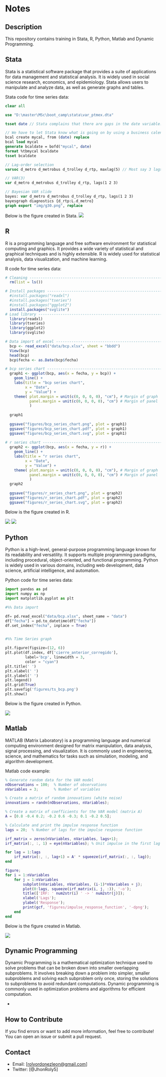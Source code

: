 # Notes

## Description
This repository contains training in Stata, R, Python, Matlab and Dynamic Programming.

## Stata
Stata is a statistical software package that provides a suite of applications for data
management and statistical analysis. It is widely used in social science research, economics, 
and epidemiology. Stata allows users to manipulate and analyze data, 
as well as generate graphs and tables.

Stata code for time series data:

```stata
clear all

use "D:\master\MSc\boot_camp\stata\var_ptmex.dta"

tsset date // Stata complains that there are gaps in the date variable.

// We have to let Stata know what is going on by using a business calendar:
bcal create mycal, from (date) replace
bcal load mycal
generate bcaldate = bofd("mycal", date)
format %tbmycal bcaldate
tsset bcaldate

// Lag-order selection
varsoc d_metro d_metrobus d_trolley d_rtp, maxlag(5) // Most say 3 lags

// VAR(3)
var d_metro d_metrobus d_trolley d_rtp, lags(1 2 3)

// Bayesian VAR slide
bayes: var d_metro d_metrobus d_trolley d_rtp, lags(1 2 3)
bayesgraph diagnostics {d_rtp:L.d_metro}
graph export "img/g30.png", replace

```

Below is the figure created in Stata.
![](https://github.com/jhonrolyol/boot_camp/blob/master/stata/img/g30.png)

## R
R is a programming language and free software environment for statistical computing and graphics.
It provides a wide variety of statistical and graphical techniques and is highly extensible. 
R is widely used for statistical analysis, data visualization, and machine learning.

R code for time series data:
```r
# Cleaning ----------------------------------------------------------------
  rm(list = ls())

# Install packages --------------------------------------------------------
  #install.packages("readxl")
  #install.packages("tseries")
  #install.packages("ggplot2")
  install.packages("svglite")
# Load library ------------------------------------------------------------
  library(readxl)
  library(tseries)
  library(ggplot2)
  library(svglite)  

# Data import of excel ----------------------------------------------------
  bcp <- read_excel("data/bcp.xlsx", sheet = "bbdd")
  View(bcp)
  head(bcp)
  bcp$fecha <- as.Date(bcp$fecha)

# bcp series chart --------------------------------------------------------
  graph1 <- ggplot(bcp, aes(x = fecha, y = bcp)) +
    geom_line() +
    labs(title = "bcp series chart",
         x = "Date",
         y = "Value") + 
    theme( plot.margin = unit(c(0, 0, 0, 0), "cm"), # Margin of graph
           panel.margin = unit(c(0, 0, 0, 0), "cm") # Margin of panel
           )
  
  graph1
  
  ggsave("figures/bcp_series_chart.png", plot = graph1)
  ggsave("figures/bcp_series_chart.pdf", plot = graph1)
  ggsave("figures/bcp_series_chart.svg", plot = graph1)
  
# r series chart ----------------------------------------------------------
  graph2 <- ggplot(bcp, aes(x = fecha, y = r)) +
    geom_line() +
    labs(title = "r series chart",
         x = "Date",
         y = "Value") + 
    theme( plot.margin = unit(c(0, 0, 0, 0), "cm"), # Margin of graph
           panel.margin = unit(c(0, 0, 0, 0), "cm") # Margin of panel
           )
  graph2
  
  ggsave("figures/r_series_chart.png", plot = graph2)
  ggsave("figures/r_series_chart.pdf", plot = graph2)
  ggsave("figures/r_series_chart.svg", plot = graph2)
```
Below is the figure created in R.

![](https://github.com/jhonrolyol/boot_camp/blob/master/r/VaR/figures/bcp_series_chart.png)
![](https://github.com/jhonrolyol/boot_camp/blob/master/r/VaR/figures/r_series_chart.png)

## Python 
Python is a high-level, general-purpose programming language known for its readability and versatility.
It supports multiple programming paradigms, including procedural, object-oriented, and functional 
programming. Python is widely used in various domains, including web development, data science,
artificial intelligence, and automation.

Python code for time series data:
```python
import pandas as pd 
import numpy as np
import matplotlib.pyplot as plt

#%% Data import 

df= pd.read_excel("data/bcp.xlsx", sheet_name = "data")
df["fecha"] = pd.to_datetime(df["fecha"])
df.set_index("fecha", inplace = True)


#%% Time Series graph
 
plt.figure(figsize=(12, 6))
plt.plot(df.index, df['cierre_anterior_corregido'],
         label='bcp', linewidth = 3, 
         color = "cyan")
plt.title(' ')
plt.xlabel(' ')
plt.ylabel(' ')
plt.legend()
plt.grid(True)
plt.savefig('figures/ts_bcp.png')
plt.show()

```
Below is the figure created in Python.

![](https://github.com/jhonrolyol/boot_camp/blob/master/python/VaR/figures/ts_bcp.png)


## Matlab 
MATLAB (Matrix Laboratory) is a programming language and numerical computing environment designed
for matrix manipulation, data analysis, signal processing, and visualization. It is commonly used
in engineering, science, and mathematics for tasks such as simulation, modeling, and algorithm development.

Matlab code example:

```matlab
% Generate random data for the VAR model
nObservations = 100;  % Number of observations
nVariables = 3;       % Number of variables

% Create a matrix of random innovations (white noise)
innovations = randn(nObservations, nVariables);

% Create a matrix of coefficients for the VAR model (matrix A)
A = [0.8 -0.4 0.2; -0.2 0.6 -0.3; 0.1 -0.2 0.5];

% Calculate and print the impulse response function
lags = 20;  % Number of lags for the impulse response function

irf_matrix = zeros(nVariables, nVariables, lags+1);
irf_matrix(:, :, 1) = eye(nVariables); % Unit impulse in the first lag

for lag = 1:lags
    irf_matrix(:, :, lag+1) = A' * squeeze(irf_matrix(:, :, lag));
end

figure;
for i = 1:nVariables
    for j = 1:nVariables
        subplot(nVariables, nVariables, (i-1)*nVariables + j);
        plot(0:lags, squeeze(irf_matrix(i, j, :)), '-o');
        title(['IRF: ' num2str(i) ' -> ' num2str(j)]);
        xlabel('Lags');
        ylabel('Response');
        print(gcf, 'figures/impulse_response_function', '-dpng');
    end
end

```

Below is the figure created in Matlab.

![](https://github.com/jhonrolyol/boot_camp/blob/master/matlab/test/figures/impulse_response_function.png)



## Dynamic Programming
Dynamic Programming is a mathematical optimization technique used to solve problems that can be broken
down into smaller overlapping subproblems. It involves breaking down a problem into simpler, smaller
subproblems and solving each subproblem only once, storing the solutions to subproblems to avoid
redundant computations. Dynamic programming is commonly used in optimization problems and algorithms
for efficient computation.


-


## How to Contribute
If you find errors or want to add more information, feel free
to contribute! You can open an issue or submit a pull request.

## Contact
- Email: [rolyordonezleon@gmail.com]
- Twitter: [@JhonRoly5]
